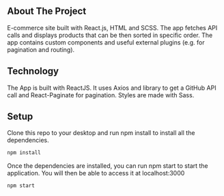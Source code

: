 ## About The Project

E-commerce site built with React.js, HTML and SCSS. The app fetches API calls and displays products that can be then sorted in specific order. The app contains custom components and useful external plugins (e.g. for pagination and routing). 

## Technology 

The App is built with ReactJS. It uses Axios and library to get a GitHub API call and React-Paginate for pagination. Styles are made with Sass.

## Setup

Clone this repo to your desktop and run npm install to install all the dependencies.
```bash
npm install
```

Once the dependencies are installed, you can run npm start to start the application. You will then be able to access it at localhost:3000
```bash
npm start
```

